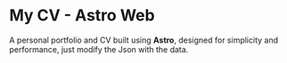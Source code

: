 # My CV - Astro Web

A personal portfolio and CV built using **Astro**, designed for simplicity and performance, just modify the Json with the data.

